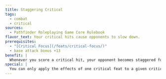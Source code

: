 ```yaml
---
title: Staggering Critical
tags:
  - combat
  - critical
sources:
  - Pathfinder Roleplaying Game Core Rulebook
flavor_text: Your critical hits cause opponents to slow down.
prerequisites:
  - "[Critical Focus](/feats/critical-focus/)"
  - base attack bonus +13
benefit: |
  Whenever you score a critical hit, your opponent becomes staggered for 1d4+1 rounds. A successful Fortitude save reduces the duration to 1 round. The DC of this Fortitude save is equal to 10 + your base attack bonus. The effects of this feat do not stack. Additional hits instead add to the duration.
special: |
  You can only apply the effects of one critical feat to a given critical hit unless you possess [Critical Mastery](/feats/critical-mastery/).
---
```


